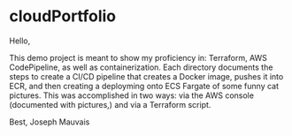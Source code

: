 # cloudPortfolio

Hello,

This demo project is meant to show my proficiency in: Terraform, AWS CodePipeline, as well as containerization. 
Each directory documents the steps to create a CI/CD pipeline that creates a Docker image, pushes it into ECR, and 
then creating a deployming onto ECS Fargate of some funny cat pictures. This was accomplished in two ways: via the
AWS console (documented with pictures,) and via a Terraform script.

Best,
Joseph Mauvais
